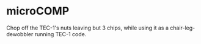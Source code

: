 # microCOMP
Chop off the TEC-1's nuts leaving but 3 chips, while using it as a chair-leg-dewobbler running TEC-1 code.
